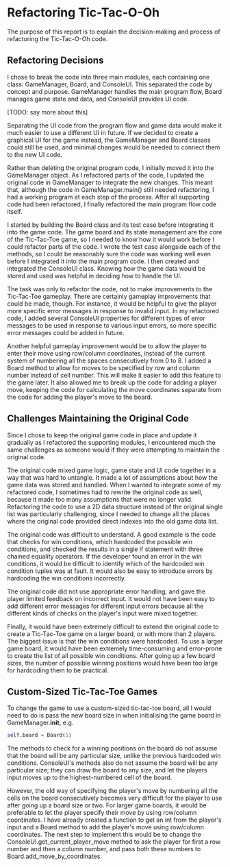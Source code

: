 # Refactoring Tic-Tac-O-Oh

The purpose of this report is to explain the decision-making and process of refactoring the Tic-Tac-O-Oh code.

## Refactoring Decisions

I chose to break the code into three main modules, each containing one class: GameManager, Board, and ConsoleUI. This
separated the code by concept and purpose. GameManager handles the main program flow, Board manages game state and data,
and ConsoleUI provides UI code.

[TODO: say more about this]

Separating the UI code from the program flow and game data would make it much easier to use a different UI in future.
If we decided to create a graphical UI for the game instead, the GameManager and Board classes could still be used, and
minimal changes would be needed to connect them to the new UI code.

Rather than deleting the original program code, I initially moved it into the GameManager object. As I refactored parts
of the code, I updated the original code in GameManager to integrate the new changes. This meant that, although the
code in GameManager.main() still needed refactoring, I had a working program at each step of the process. After all
supporting code had been refactored, I finally refactored the main program flow code itself.

I started by building the Board class and its test case before integrating it into the game code. The game board and its
state management are the core of the Tic-Tac-Toe game, so I needed to know how it would work before I could refactor
parts of the code. I wrote the test case alongside each of the methods, so I could be reasonably sure the code was
working well even before I integrated it into the main program code. I then created and integrated the ConsoleUI class.
Knowing how the game data would be stored and used was helpful in deciding how to handle the UI.

The task was only to refactor the code, not to make improvements to the Tic-Tac-Toe gameplay. There are certainly
gameplay improvements that could be made, though. For instance, it would be helpful to give the player more specific
error messages in response to invalid input. In my refactored code, I added several ConsoleUI properties for different
types of error messages to be used in response to various input errors, so more specific error messages could be added
in future.

Another helpful gameplay improvement would be to allow the player to enter their move using row/column coordinates,
instead of the current system of numbering all the spaces consecutively from 0 to 8. I added a Board method to allow for
moves to be specified by row and column number instead of cell number. This will make it easier to add this feature to
the game later. It also allowed me to break up the code for adding a player move, keeping the code for calculating the
move coordinates separate from the code for adding the player's move to the board.

## Challenges Maintaining the Original Code

Since I chose to keep the original game code in place and update it gradually as I refactored the supporting modules, I
encountered much the same challenges as someone would if they were attempting to maintain the original code.

The original code mixed game logic, game state and UI code together in a way that was hard to untangle. It made a lot of
assumptions about how the game data was stored and handled. When I wanted to integrate some of my refactored code, I
sometimes had to rewrite the original code as well, because it made too many assumptions that were no longer valid.
Refactoring the code to use a 2D data structure instead of the original single list was particularly challenging, since
I needed to change all the places where the original code provided direct indexes into the old game data list.

The original code was difficult to understand. A good example is the code that checks for win conditions, which
hardcoded the possible win conditions, and checked the results in a single if statement with three chained equality
operators. If the developer found an error in the win conditions, it would be difficult to identify which of the
hardcoded win condition tuples was at fault. It would also be easy to introduce errors by hardcoding the win conditions
incorrectly.

The original code did not use appropriate error handling, and gave the player limited
feedback on incorrect input. It would not have been easy to add different error messages for different input errors
because all the different kinds of checks on the player's input were mixed together.

Finally, it would have been extremely difficult to extend the original code to create a Tic-Tac-Toe game on a larger
board, or with more than 2 players. The biggest issue is that the win conditions were hardcoded. To use a larger game
board, it would have been extremely time-consuming and error-prone to create the list of all possible win conditions.
After going up a few board sizes, the number of possible winning positions would have been too large for hardcoding them
to be practical.

## Custom-Sized Tic-Tac-Toe Games

To change the game to use a custom-sized tic-tac-toe board, all I would need to do is pass the new board size in when
initialising the game board in GameManager.__init__, e.g.

```python
self.board = Board(5)
```

The methods to check for a winning positions on the board do not assume that the board will be any particular size,
unlike the previous hardcoded win conditions. ConsoleUI's methods also do not assume the board will be any particular
size; they can draw the board to any size, and let the players input moves up to the highest-numbered cell of the board.

However, the old way of specifying the player's move by numbering all the cells on the board consecutively becomes very
difficult for the player to use after going up a board size or two. For larger game boards, it would be preferable to
let the player specify their move by using row/column coordinates. I have already created a function to get an int from
the player's input and a Board method to add the player's move using row/column coordinates. The next step to implement
this would be to change the ConsoleUI.get_current_player_move method to ask the player for first a row number and then a
column number, and pass both these numbers to Board.add_move_by_coordinates.